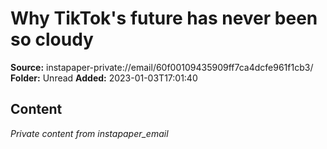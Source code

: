 # Why TikTok's future has never been so cloudy

**Source:** instapaper-private://email/60f00109435909ff7ca4dcfe961f1cb3/
**Folder:** Unread
**Added:** 2023-01-03T17:01:40




## Content
*Private content from instapaper_email*
